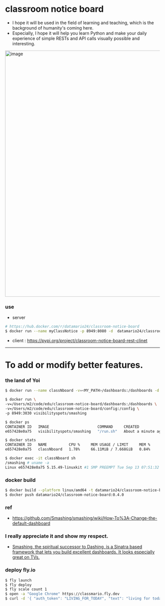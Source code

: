 # classroom notice board
- I hope it will be used in the field of learning and teaching, which is the background of humanity's coming here.
- Especially, I hope it will help you learn Python and make your daily experience of simple RESTs and API calls visually possible and interesting.

<img width="800" alt="image" src="https://github.com/edu-data-mario/classroom-notice-board/assets/134017660/56df286c-6731-4e24-a70b-f73dd1ab61f2">

### use
- server
```bash
# https://hub.docker.com/r/datamario24/classroom-notice-board
$ docker run --name myClassNotice -p 8949:8080 -d  datamario24/classroom-notice-board:0.3.1
```
- client : https://pypi.org/project/classroom-notice-board-rest-clinet

----
# To add or modify better features.

### the land of Yoi
```bash
$ docker run --name classNboard -v=<MY_PATH>/dashboards:/dashboards -d -p 8949:3030 visibilityspots/smashing

$ docker run \
-v=/Users/m2/code/edu/classroom-notice-board/dashboards:/dashboards \
-v=/Users/m2/code/edu/classroom-notice-board/config:/config \
-p 8949:3030 visibilityspots/smashing

$ docker ps                                                                                       
CONTAINER ID   IMAGE                      COMMAND     CREATED              STATUS              PORTS                    NAMES
e657428e0a75   visibilityspots/smashing   "/run.sh"   About a minute ago   Up About a minute   0.0.0.0:8949->3030/tcp   classNboard

$ docker stats
CONTAINER ID   NAME          CPU %     MEM USAGE / LIMIT     MEM %     NET I/O       BLOCK I/O     PIDS
e657428e0a75   classNboard   1.78%     66.11MiB / 7.668GiB   0.84%     1.25kB / 0B   45.1kB / 0B   6

$ docker exec -it classNboard sh
/smashing # uname -a
Linux e657428e0a75 5.15.49-linuxkit #1 SMP PREEMPT Tue Sep 13 07:51:32 UTC 2022 aarch64 Linux
```

### docker build
```bash
$ docker build --platform linux/amd64 -t datamario24/classroom-notice-board:0.4.0 .
$ docker push datamario24/classroom-notice-board:0.4.0
```

### ref
- https://github.com/Smashing/smashing/wiki/How-To%3A-Change-the-default-dashboard

### I really appreciate it and show my respect.
- [Smashing, the spiritual successor to Dashing, is a Sinatra based framework that lets you build excellent dashboards. It looks especially great on TVs.](http://smashing.github.io/smashing) 

### deploy fly.io
```bash
$ fly launch
$ fly deploy
$ fly scale count 1
$ open -a "Google Chrome" https://classmario.fly.dev
$ curl -d '{ "auth_token": "LIVING_FOR_TODAY", "text": "living for today" }' https://classmario.fly.dev/widgets/poster
```
